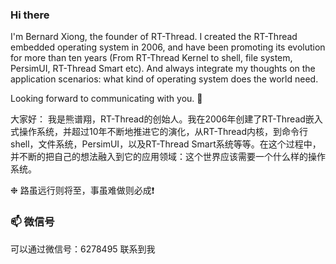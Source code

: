 ### Hi there

I'm Bernard Xiong, the founder of RT-Thread. I created the RT-Thread embedded operating system in 2006, and have been promoting its evolution for more than ten years (From RT-Thread Kernel to shell, file system, PersimUI, RT-Thread Smart etc). And always integrate my thoughts on the application scenarios: what kind of operating system does the world need.

Looking forward to communicating with you. 👋

大家好：
我是熊谱翔，RT-Thread的创始人。我在2006年创建了RT-Thread嵌入式操作系统，并超过10年不断地推进它的演化，从RT-Thread内核，到命令行shell，文件系统，PersimUI，以及RT-Thread Smart系统等等。在这个过程中，并不断的把自己的想法融入到它的应用领域：这个世界应该需要一个什么样的操作系统。

❉ 路虽远行则将至，事虽难做则必成❗

### 📫 微信号

可以通过微信号：6278495 联系到我

<!--
**BernardXiong/BernardXiong** is a ✨ _special_ ✨ repository because its `README.md` (this file) appears on your GitHub profile.

Here are some ideas to get you started:

- 🔭 I’m currently working on ...
- 🌱 I’m currently learning ...
- 👯 I’m looking to collaborate on ...
- 🤔 I’m looking for help with ...
- 💬 Ask me about ...
- 📫 How to reach me: ...
- 😄 Pronouns: ...
- ⚡ Fun fact: ...
-->

